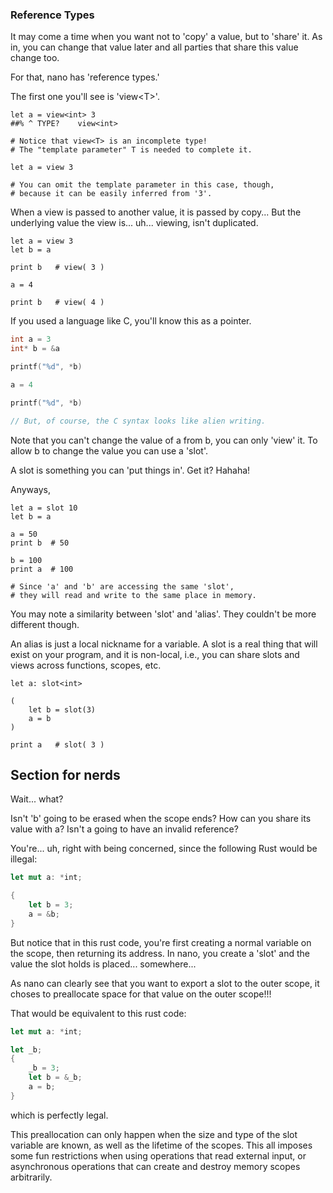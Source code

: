 ### Reference Types

It may come a time when you want not to 'copy' a value, but to 'share' it.
As in, you can change that value later and all parties that share this value change too.

For that, nano has 'reference types.'

The first one you'll see is 'view&lt;T&gt;'.

```nano
let a = view<int> 3
##% ^ TYPE?    view<int>

# Notice that view<T> is an incomplete type!
# The "template parameter" T is needed to complete it.

let a = view 3

# You can omit the template parameter in this case, though,
# because it can be easily inferred from '3'.
```

When a view is passed to another value, it is passed by copy...
But the underlying value the view is... uh... viewing, isn't duplicated.

```nano
let a = view 3
let b = a

print b   # view( 3 )

a = 4

print b   # view( 4 )
```

If you used a language like C, you'll know this as a pointer.

```cpp
int a = 3
int* b = &a

printf("%d", *b)

a = 4

printf("%d", *b)

// But, of course, the C syntax looks like alien writing.
```

Note that you can't change the value of a from b, you can only 'view' it.
To allow b to change the value you can use a 'slot'.

A slot is something you can 'put things in'. Get it? Hahaha!

Anyways,

```nano
let a = slot 10
let b = a

a = 50
print b  # 50

b = 100
print a  # 100

# Since 'a' and 'b' are accessing the same 'slot',
# they will read and write to the same place in memory.
```

You may note a similarity between 'slot' and 'alias'.
They couldn't be more different though.

An alias is just a local nickname for a variable. A slot is a real thing that will exist on your program, and it is non-local, i.e., you can share slots and views across functions, scopes, etc.

```nano
let a: slot<int>

(
	let b = slot(3)
	a = b
)

print a   # slot( 3 )
```

## Section for nerds

Wait... what?

Isn't 'b' going to be erased when the scope ends?
How can you share its value with a? Isn't a going to have an invalid reference?

You're... uh, right with being concerned, since the following Rust would be illegal:

```rust
let mut a: *int;

{
	let b = 3;
	a = &b;
}
```

But notice that in this rust code, you're first creating a normal variable on the scope, then returning its address. In nano, you create a 'slot' and the value the slot holds is placed... somewhere...

As nano can clearly see that you want to export a slot to the outer scope, it choses to preallocate space for that value on the outer scope!!!

That would be equivalent to this rust code:

```rust
let mut a: *int;

let _b;
{
	_b = 3;
	let b = &_b;
	a = b;
}
```

which is perfectly legal.

This preallocation can only happen when the size and type of the slot variable are known, as well as the lifetime of the scopes. This all imposes some fun restrictions when using operations that read external input, or asynchronous operations that can create and destroy memory scopes arbitrarily.
